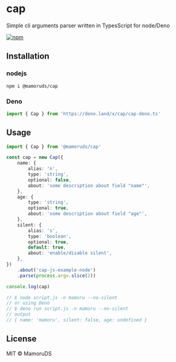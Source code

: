 # cap

Simple cli arguments parser written in TypesScript for node/Deno

[![npm](https://img.shields.io/npm/v/@mamoruds/cap.svg?style=flat-square)](https://www.npmjs.com/package/@mamoruds/cap)

## Installation

### nodejs

```shell
npm i @mamoruds/cap
```

### Deno

```typescript
import { Cap } from 'https://deno.land/x/cap/cap-deno.ts'
```

## Usage

```typescript
import { Cap } from '@mamoruds/cap'

const cap = new Cap({
    name: {
        alias: 'n',
        type: 'string',
        optional: false,
        about: 'some description about field "name"',
    },
    age: {
        type: 'string',
        optional: true,
        about: 'some description about field "age"',
    },
    silent: {
        alias: 's',
        type: 'boolean',
        optional: true,
        default: true,
        about: 'enable/disable silent',
    },
})
    .about('cap-js-example-node')
    .parse(process.argv.slice(2))

console.log(cap)

// $ node script.js -n mamoru --no-silent
// or using Deno
// $ deno run script.js -n mamoru --no-silent
// output
// { name: 'mamoru', silent: false, age: undefined }
```

## License

MIT © MamoruDS
